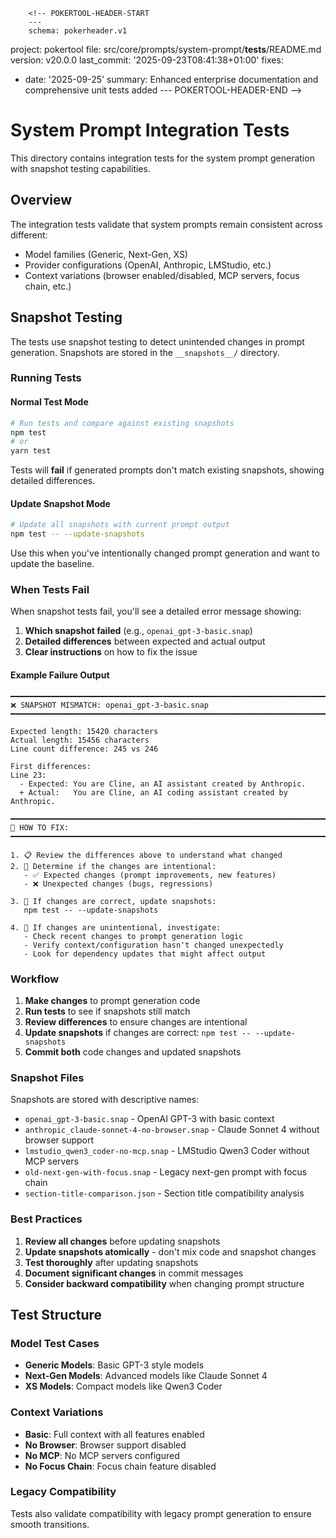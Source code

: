         <!-- POKERTOOL-HEADER-START
        ---
        schema: pokerheader.v1
project: pokertool
file: src/core/prompts/system-prompt/__tests__/README.md
version: v20.0.0
last_commit: '2025-09-23T08:41:38+01:00'
fixes:
- date: '2025-09-25'
  summary: Enhanced enterprise documentation and comprehensive unit tests added
        ---
        POKERTOOL-HEADER-END -->
# System Prompt Integration Tests

This directory contains integration tests for the system prompt generation with snapshot testing capabilities.

## Overview

The integration tests validate that system prompts remain consistent across different:
- Model families (Generic, Next-Gen, XS)
- Provider configurations (OpenAI, Anthropic, LMStudio, etc.)
- Context variations (browser enabled/disabled, MCP servers, focus chain, etc.)

## Snapshot Testing

The tests use snapshot testing to detect unintended changes in prompt generation. Snapshots are stored in the `__snapshots__/` directory.

### Running Tests

#### Normal Test Mode
```bash
# Run tests and compare against existing snapshots
npm test
# or
yarn test
```

Tests will **fail** if generated prompts don't match existing snapshots, showing detailed differences.

#### Update Snapshot Mode
```bash
# Update all snapshots with current prompt output
npm test -- --update-snapshots
```

Use this when you've intentionally changed prompt generation and want to update the baseline.

### When Tests Fail

When snapshot tests fail, you'll see a detailed error message showing:
1. **Which snapshot failed** (e.g., `openai_gpt-3-basic.snap`)
2. **Detailed differences** between expected and actual output
3. **Clear instructions** on how to fix the issue

#### Example Failure Output
```
━━━━━━━━━━━━━━━━━━━━━━━━━━━━━━━━━━━━━━━━━━━━━━━━━━━━━━━━━━━━━━━━━━━━━━━━━━━━━━━━
❌ SNAPSHOT MISMATCH: openai_gpt-3-basic.snap
━━━━━━━━━━━━━━━━━━━━━━━━━━━━━━━━━━━━━━━━━━━━━━━━━━━━━━━━━━━━━━━━━━━━━━━━━━━━━━━━

Expected length: 15420 characters
Actual length: 15456 characters
Line count difference: 245 vs 246

First differences:
Line 23:
  - Expected: You are Cline, an AI assistant created by Anthropic.
  + Actual:   You are Cline, an AI coding assistant created by Anthropic.

━━━━━━━━━━━━━━━━━━━━━━━━━━━━━━━━━━━━━━━━━━━━━━━━━━━━━━━━━━━━━━━━━━━━━━━━━━━━━━━━
🔧 HOW TO FIX:
━━━━━━━━━━━━━━━━━━━━━━━━━━━━━━━━━━━━━━━━━━━━━━━━━━━━━━━━━━━━━━━━━━━━━━━━━━━━━━━━

1. 📋 Review the differences above to understand what changed
2. 🤔 Determine if the changes are intentional:
   - ✅ Expected changes (prompt improvements, new features)
   - ❌ Unexpected changes (bugs, regressions)

3. 🔄 If changes are correct, update snapshots:
   npm test -- --update-snapshots

4. 🐛 If changes are unintentional, investigate:
   - Check recent changes to prompt generation logic
   - Verify context/configuration hasn't changed unexpectedly
   - Look for dependency updates that might affect output
```

### Workflow

1. **Make changes** to prompt generation code
2. **Run tests** to see if snapshots still match
3. **Review differences** to ensure changes are intentional
4. **Update snapshots** if changes are correct: `npm test -- --update-snapshots`
5. **Commit both** code changes and updated snapshots

### Snapshot Files

Snapshots are stored with descriptive names:
- `openai_gpt-3-basic.snap` - OpenAI GPT-3 with basic context
- `anthropic_claude-sonnet-4-no-browser.snap` - Claude Sonnet 4 without browser support
- `lmstudio_qwen3_coder-no-mcp.snap` - LMStudio Qwen3 Coder without MCP servers
- `old-next-gen-with-focus.snap` - Legacy next-gen prompt with focus chain
- `section-title-comparison.json` - Section title compatibility analysis

### Best Practices

1. **Review all changes** before updating snapshots
2. **Update snapshots atomically** - don't mix code and snapshot changes
3. **Test thoroughly** after updating snapshots
4. **Document significant changes** in commit messages
5. **Consider backward compatibility** when changing prompt structure

## Test Structure

### Model Test Cases
- **Generic Models**: Basic GPT-3 style models
- **Next-Gen Models**: Advanced models like Claude Sonnet 4
- **XS Models**: Compact models like Qwen3 Coder

### Context Variations
- **Basic**: Full context with all features enabled
- **No Browser**: Browser support disabled
- **No MCP**: No MCP servers configured
- **No Focus Chain**: Focus chain feature disabled

### Legacy Compatibility
Tests also validate compatibility with legacy prompt generation to ensure smooth transitions.